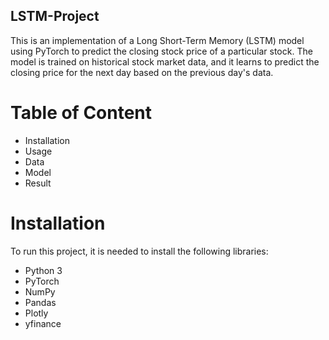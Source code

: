 ## LSTM-Project
This is an implementation of a Long Short-Term Memory (LSTM) model using PyTorch to predict the closing stock price of a particular stock. The model is trained on historical stock market data, and it learns to predict the closing price for the next day based on the previous day's data.
# Table of Content
  * Installation
  * Usage
  * Data
  * Model
  * Result
# Installation
To run this project, it is needed to install the following libraries:
 * Python 3
 * PyTorch
 * NumPy
 * Pandas
 * Plotly
 * yfinance
